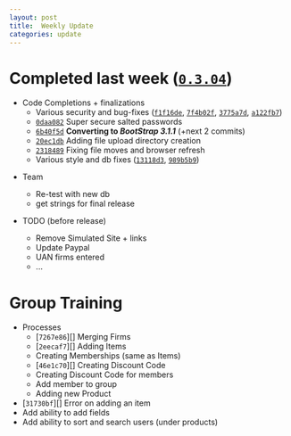 ```yaml
---
layout: post
title:  Weekly Update
categories: update
---
```


# Completed last week ([`0.3.04`][])

- Code Completions + finalizations
	- Various security and bug-fixes ([`f1f16de`][], [`7f4b02f`][], [`3775a7d`][], [`a122fb7`][])
	- [`0daa082`][] Super secure salted passwords
	- [`6b40f5d`][] __Converting to *BootStrap 3.1.1*__ (+next 2 commits)
	- [`20ec1db`][] Adding file upload directory creation
	- [`2318489`][] Fixing file moves and browser refresh
	- Various style and db fixes ([`13118d3`][], [`989b5b9`][])

[`0.3.04`]:  https://github.com/bign8-AZ/UA-purchasing-system/commit/f26f192e340fecface1a3ebc4ea2a6454c1a2166
[`f1f16de`]: https://github.com/bign8-AZ/UA-purchasing-system/commit/f1f16de2e063b8e4cab884797ba10cf47dbef4a6
[`7f4b02f`]: https://github.com/bign8-AZ/UA-purchasing-system/commit/7f4b02fc366706312955d160ab8a6229432f0cda
[`3775a7d`]: https://github.com/bign8-AZ/UA-purchasing-system/commit/3775a7d5b800a4af5a9408487a4cbbe4a2159bee
[`a122fb7`]: https://github.com/bign8-AZ/UA-purchasing-system/commit/a122fb7c3e85e03d9a41649b766c24482c8aa7c4
[`0daa082`]: https://github.com/bign8-AZ/UA-purchasing-system/commit/0daa082e9c0254a9e126ba282dffeb5cbc3684fd
[`6b40f5d`]: https://github.com/bign8-AZ/UA-purchasing-system/commit/6b40f5d78eeed6331538ffb729625441d23e672a
[`20ec1db`]: https://github.com/bign8-AZ/UA-purchasing-system/commit/20ec1db89da8be930492f84005e4a200260ac8a8
[`2318489`]: https://github.com/bign8-AZ/UA-purchasing-system/commit/2318489eb919c3c9f6cd41b53d2639196a8e8cf1
[`13118d3`]: https://github.com/bign8-AZ/UA-purchasing-system/commit/13118d34bc0922ac629da46d790762e2373082cd
[`989b5b9`]: https://github.com/bign8-AZ/UA-purchasing-system/commit/989b5b929a1c2da78538ba11a97fd239543c3fd0

- Team
	- Re-test with new db
	- get strings for final release

- TODO (before release)
	- Remove Simulated Site + links
	- Update Paypal
	- UAN firms entered
	- ...

# Group Training

- Processes
	- [`7267e86`][] Merging Firms
	- [`2eecaf7`][] Adding Items
	- Creating Memberships (same as Items)
	- [`46e1c70`][] Creating Discount Code
	- Creating Discount Code for members
	- Add member to group
	- Adding new Product
- [`31730bf`][] Error on adding an item
- Add ability to add fields
- Add ability to sort and search users (under products)